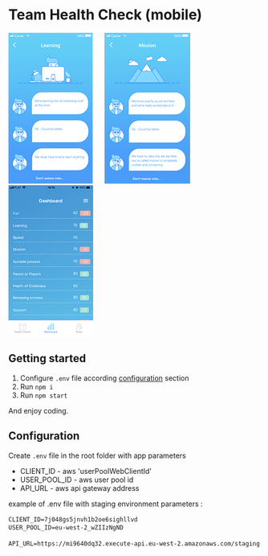 # Team Health Check (mobile)
<img style="margin-right: 20px" src="docs/printscreen_learning.png"/>
<img style="margin-right: 20px" src="docs/printscreen_mission.png"/>
<img style="margin-right: 20px" src="docs/printscreen_dashboard.png"/>

## Getting started
1. Configure `.env` file according [configuration](#configuration) section
1. Run `npm i`
1. Run `npm start`

And enjoy coding.

## Configuration
Create `.env` file in the root folder with app parameters

- CLIENT_ID - aws 'userPoolWebClientId'
- USER_POOL_ID - aws user pool id
- API_URL - aws api gateway address

example of .env file with staging environment parameters :
```
CLIENT_ID=7j048gs5jnvh1b2oe6sighllvd
USER_POOL_ID=eu-west-2_wZIIzNgND

API_URL=https://mi9640dq32.execute-api.eu-west-2.amazonaws.com/staging
```
